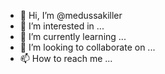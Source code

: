 - 👋 Hi, I’m @medussakiller
- 👀 I’m interested in ...
- 🌱 I’m currently learning ...
- 💞️ I’m looking to collaborate on ...
- 📫 How to reach me ...

<!---
medussakiller/medussakiller is a ✨ special ✨ repository because its `README.md` (this file) appears on your GitHub profile.
You can click the Preview link to take a look at your changes.
--->
